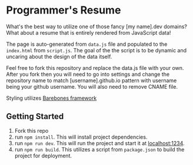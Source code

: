 # Programmer's Resume

What's the best way to utilize one of those fancy [my name].dev domains?  What about a resume that is entirely rendered from JavaScript data!

The page is auto-generated from `data.js` file and populated to the `index.html` from `script.js`.
The goal of the the script is to be dynamic and uncaring about the design of the data itself.

Feel free to fork this repository and replace the data.js file with your own.  After you fork then you will need to go into settings and change the repository name to match [username].github.io pattern with username being your github username. You will also need to remove CNAME file.

Styling utilizes [Barebones framework](https://acahir.github.io/Barebones/)

## Getting Started

1. Fork this repo
1. run `npm install`. This will install project dependencies.
1. run `npm run dev`. This will run the project and start it at [localhost:1234](http://localhost:1234 "Your dev server").
1. run `npm run build`. This utilizes a script from `package.json` to build the project for deployment.
